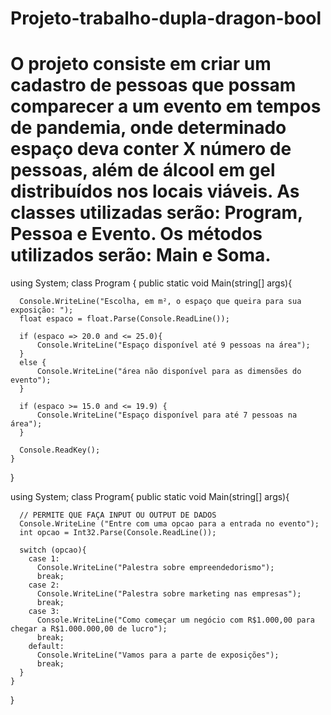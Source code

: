 # Projeto-trabalho-dupla-dragon-bool
# O projeto consiste em criar um cadastro de pessoas que possam comparecer a um evento em tempos de pandemia, onde determinado espaço deva conter X número de pessoas, além de álcool em gel distribuídos nos locais viáveis. As classes utilizadas serão: Program, Pessoa e Evento. Os métodos utilizados serão: Main e Soma. 

using System;
  class Program {
    public static void Main(string[] args){
      
      Console.WriteLine("Escolha, em m², o espaço que queira para sua exposição: ");
      float espaco = float.Parse(Console.ReadLine());

      if (espaco => 20.0 and <= 25.0){
          Console.WriteLine("Espaço disponível até 9 pessoas na área");
      }
      else {
          Console.WriteLine("área não disponível para as dimensões do evento");
      }

      if (espaco >= 15.0 and <= 19.9) {
          Console.WriteLine("Espaço disponível para até 7 pessoas na área");
      }

      Console.ReadKey();
    }
  }
  
  using System;
  class Program{
    public static void Main(string[] args){

      // PERMITE QUE FAÇA INPUT OU OUTPUT DE DADOS
      Console.WriteLine ("Entre com uma opcao para a entrada no evento");
      int opcao = Int32.Parse(Console.ReadLine());

      switch (opcao){
        case 1:
          Console.WriteLine("Palestra sobre empreendedorismo");
          break;
        case 2:
          Console.WriteLine("Palestra sobre marketing nas empresas");
          break;
        case 3:
          Console.WriteLine("Como começar um negócio com R$1.000,00 para chegar a R$1.000.000,00 de lucro");
          break;
        default:
          Console.WriteLine("Vamos para a parte de exposições");
          break;
      }
    }
  }

